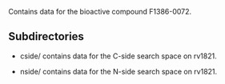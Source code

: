 Contains data for the bioactive compound F1386-0072.

## Subdirectories

- cside/ contains data for the C-side search space on rv1821.

- nside/ contains data for the N-side search space on rv1821.

